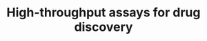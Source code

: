 ---
title: High-throughput assays for drug discovery
description: Changing the way we think about fuel
long_desc:
  Our work on bioengineered assays is currently centred on two domains. The first project, undertaken in collaboration with STEMCELL Technologies and Precision NanoSystems, seeks to assemble three-dimensional, structured brain organoids from human induced pluripotent stem cells for use in pre-clinical screening of hits against neurodegenerative diseases. The second project seeks to attenuate the vectorial capacity of the mosquito to spread disease by targeting its sense of smell. We are engineering the mosquito olfactory cascade into microbial hosts in order to screen behaviour-modifying compounds in a high-throughput manner.
modal_image: /img/research/better_bioprocesses.jpg
front_image: /img/research/better_bioprocesses.jpg
---
